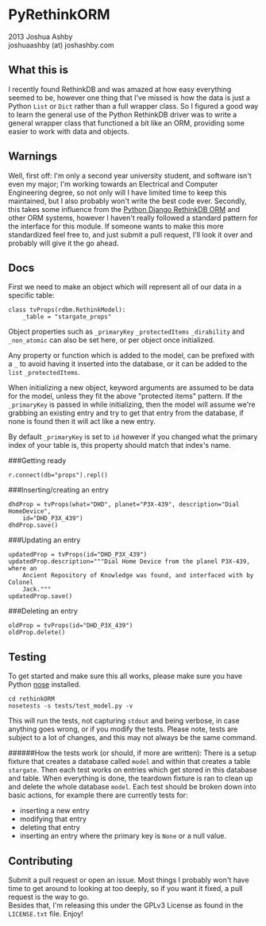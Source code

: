 PyRethinkORM
=============
2013 Joshua Ashby  
joshuaashby (at) joshashby.com  
  
What this is
-------------
  
I recently found RethinkDB and was amazed at how easy everything seemed to be,
however one thing that I've missed is how the data is just a Python `List` or
`Dict` rather than a full wrapper class. So I figured a good way to learn the
general use of the Python RethinkDB driver was to write a general wrapper class
that functioned a bit like an ORM, providing some easier to work with data and
objects.  
  
Warnings
---------
Well, first off: I'm only a second year university student, and software isn't
even my major; I'm working towards an Electrical and Computer Engineering
degree, so not only will I have limited time to keep this maintained, but I
also probably won't write the best code ever. Secondly, this takes some
influence from the [Python Django RethinkDB ORM](https://github.com/dparlevliet/rwrapper)
and other ORM systems, however I haven't really followed a standard pattern for
the interface for this module. If someone wants to make this more standardized
feel free to, and just submit a pull request, I'll look it over and probably
will give it the go ahead.  
  
Docs
----
First we need to make an object which will represent all of our data in a
specific table:
  
    class tvProps(rdbm.RethinkModel):
        _table = "stargate_props"
  
Object properties such as `_primaryKey` `_protectedItems` `_dirability` and
`_non_atomic` can also be set here, or per object once initialized.  
  
Any property or function which is added to the model, can be prefixed with a
`_` to avoid having it inserted into the database, or it can be added to the
`list` `_protectedItems`.  
  
When initializing a new object, keyword arguments are assumed to be data for
the model, unless they fit the above "protected items" pattern. If the
`_primaryKey` is passed in while initializing, then the model will assume we're
grabbing an existing entry and try to get that entry from the database, if
none is found then it will act like a new entry.  
  
By default `_primaryKey` is set to `id` however if you changed what the primary
index of your table is, this property should match that index's name.  
  
###Getting ready
  
    r.connect(db="props").repl()
  

###Inserting/creating an entry
  
    dhdProp = tvProps(what="DHD", planet="P3X-439", description="Dial HomeDevice",
        id="DHD_P3X_439")
    dhdProp.save()
  
###Updating an entry
  
    updatedProp = tvProps(id="DHD_P3X_439")
    updatedProp.description="""Dial Home Device from the planel P3X-439, where an
        Ancient Repository of Knowledge was found, and interfaced with by Colonel
        Jack."""
    updatedProp.save()
  
###Deleting an entry
  
    oldProp = tvProps(id="DHD_P3X_439")
    oldProp.delete()
  

Testing
-------
To get started and make sure this all works, please make sure you have Python
[nose](https://github.com/nose-devs/nose) installed.  
  
    cd rethinkORM  
    nosetests -s tests/test_model.py -v
  
This will run the tests, not capturing `stdout` and being verbose, in case
anything goes wrong, or if you modify the tests. Please note, tests are subject
to a lot of changes, and this may not always be the same command.  
  
######How the tests work (or should, if more are written):
There is a setup fixture that creates a database called `model` and within that
creates a table `stargate`. Then each test works on entries which get stored
in this database and table. When everything is done, the teardown fixture is
ran to clean up and delete the whole database `model`. Each test should be
broken down into basic actions, for example there are currently tests for:  
 * inserting a new entry
 * modifying that entry
 * deleting that entry
 * inserting an entry where the primary key is `None` or a null value.
  
Contributing
------------
Submit a pull request or open an issue. Most things I probably won't have time
to get around to looking at too deeply, so if you want it fixed, a pull request
is the way to go.  
Besides that, I'm releasing this under the GPLv3 License as found in the
`LICENSE.txt` file. Enjoy!
